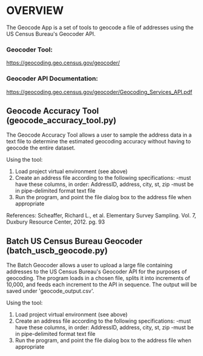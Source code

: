 # OVERVIEW

The Geocode App is a set of tools to geocode a file of addresses using the US
Census Bureau's Geocoder API.

### Geocoder Tool:
https://geocoding.geo.census.gov/geocoder/
### Geocoder API Documentation:
https://geocoding.geo.census.gov/geocoder/Geocoding_Services_API.pdf

## Geocode Accuracy Tool (geocode_accuracy_tool.py)

The Geocode Accuracy Tool allows a user to sample the address data in a text
file to determine the estimated geocoding accuracy without having to geocode the
entire dataset.

Using the tool:
1. Load project virtual environment (see above)
2. Create an address file according to the following specifications:
  -must have these columns, in order: AddressID, address, city, st, zip
  -must be in pipe-delimited format text file
3. Run the program, and point the file dialog box to the address file when
   appropriate

References:
Scheaffer, Richard L., et al. Elementary Survey Sampling.
     Vol. 7, Duxbury Resource Center, 2012. pg. 93

## Batch US Census Bureau Geocoder (batch_uscb_geocode.py)

The Batch Geocoder allows a user to upload a large file containing addresses to
the US Census Bureau's Geocoder API for the purposes of geocoding.  The program
loads in a chosen file, splits it into increments of 10,000, and feeds each
increment to the API in sequence.  The output will be saved under
'geocode_output.csv'.

Using the tool:
1. Load project virtual environment (see above)
2. Create an address file according to the following specifications:
  -must have these columns, in order: AddressID, address, city, st, zip
  -must be in pipe-delimited format text file
3. Run the program, and point the file dialog box to the address file when
   appropriate
